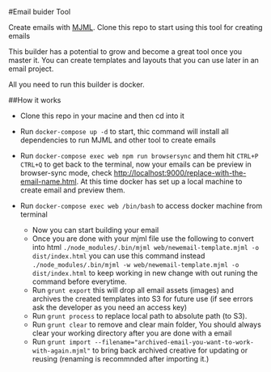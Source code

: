 #Email buider Tool

Create emails with [MJML](https://mjml.io/documentation). Clone this repo to start using this tool for creating emails

This builder has a potential to grow and become a great tool once you master it. You can create templates and layouts that you can use later in an email project.

All you need to run this builder is docker.

##How it works

- Clone this repo in your macine and then cd into it
- Run ```docker-compose up -d``` to start, thic command will install all dependencies to run MJML and other tool to create emails
- Run ```docker-compose exec web npm run browsersync``` and them hit ```CTRL+P CTRL+Q``` to get back to the terminal, now your emails can be preview in browser-sync mode, check [http://localhost:9000/replace-with-the-email-name.html](http://localhost:9000/replace-with-the-email-name.html). At this time docker has set up a local machine to create email and preview them.
- Run ```docker-compose exec web /bin/bash``` to access docker machine from terminal

	* Now you can start building your email
	* Once you are done with your mjml file use the following to convert into html ```./node_modules/.bin/mjml web/newemail-template.mjml -o dist/index.html``` you can use this command instead ```./node_modules/.bin/mjml -w web/newemail-template.mjml -o dist/index.html``` to keep working in new change with out runing the command before everytime.
	* Run ```grunt export``` this will drop all email assets (images) and archives the created templates into S3 for future use (if see errors ask the developer as you need an access key)
	* Run ```grunt process``` to replace local path to absolute path (to S3).
	* Run ```grunt clear``` to remove and clear main folder, You should always clear your working directory after you are done with a email
	* Run ```grunt import --filename="archived-email-you-want-to-work-with-again.mjml"``` to bring back archived creative for updating or reusing (renaming is recommnded after importing it.)
